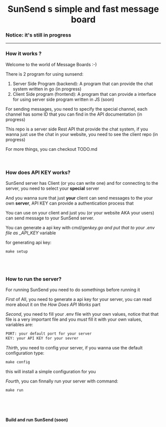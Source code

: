 <h1 align="center">SunSend s simple and fast message board</h1>

<h3>Notice: it's still in progress</h3>

<hr>

### How it works ?

Welcome to the world of Message Boards :-)

There is 2 program for using sunsend:

1. Server Side Program (backend): A program that can provide the chat system written in go (in progress)
2. Client Side program (frontend): A program that can provide a interface for using server side program written in JS (soon)

For sending messages, you need to specify the special channel, each channel has some ID that you can find in the API documentation (in progress)

This repo is a server side Rest API that provide the chat system, if you wanna just use the chat in your website, you need to see the client repo (in progress)

For more things, you can checkout TODO.md
<br/>
<br/>
<br/>

### How does API KEY works?

SunSend server has Client (or you can write one) and for connecting to the server, you need to select your **special** server

And you wanna sure that just **your** client can send messages to the your own **server**, API KEY can provide a authentication process that

You can use on your client and just you (or your website AKA your users) can send message to your SunSend server.

You can generate a api key with cmd/gen*key.go and put that to your .env file as \_API_KEY* variable

for generating api key:

```makefile
make setup
```

<br/>
<br/>

### How to run the server?

For running SunSend you need to do somethings before running it
<br/>

_First_ of All, you need to generate a api key for your server, you can read more about it on the _How Does API Works_ part

_Second_, you need to fill your .env file with your own values, notice that that file is a very important file and you _must_
fill it with your own values, variables are:

```bash
PORT: your default port for your server
KEY: your API KEY for your sevrer
```

_Thirth_, you need to config your server, if you wanna use the default configuration type:

```makefile
make config
```

this will install a simple configuration for you

_Fourth_, you can finnally run your server with command:

```makefile
make run
```

<br/>
<br/>
<br/>

**Build and run SunSend (soon)**
